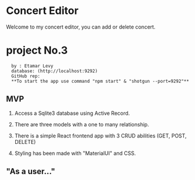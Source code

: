 # Concert Editor

Welcome to my concert editor, you can add or delete concert.


# project No.3
      by : Etamar Levy
      database: (http://localhost:9292) 
      GitHub rep: 
      **To start the app use command "npm start" & "shotgun --port=9292"**


## MVP

1. Access a Sqlite3 database using Active Record.

2. There are three models with a one to many relationship.

3. There is a simple React frontend app with 3 CRUD abilities (GET, POST, DELETE)

4. Styling has been made with "MaterialUI" and CSS.

## "As a user..."
